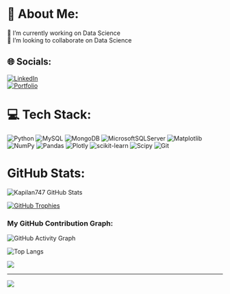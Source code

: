 # 💫 About Me:
🔭 I’m currently working on Data Science  
👯 I’m looking to collaborate on Data Science  

## 🌐 Socials:
[![LinkedIn](https://img.shields.io/badge/LinkedIn-%230077B5.svg?logo=linkedin&logoColor=white)](https://www.linkedin.com/in/kapilan-s-0aaa85252?utm_source=share&utm_campaign=share_via&utm_content=profile&utm_medium=android_app)  
[![Portfolio](https://img.shields.io/badge/Portfolio-%23171717.svg?logo=firefox&logoColor=white)](https://Kapilan747.github.io)

# 💻 Tech Stack:
![Python](https://img.shields.io/badge/python-3670A0?style=for-the-badge&logo=python&logoColor=ffdd54) 
![MySQL](https://img.shields.io/badge/mysql-4479A1.svg?style=for-the-badge&logo=mysql&logoColor=white) 
![MongoDB](https://img.shields.io/badge/MongoDB-%234ea94b.svg?style=for-the-badge&logo=mongodb&logoColor=white) 
![MicrosoftSQLServer](https://img.shields.io/badge/Microsoft%20SQL%20Server-CC2927?style=for-the-badge&logo=microsoft%20sql%20server&logoColor=white) 
![Matplotlib](https://img.shields.io/badge/Matplotlib-%23ffffff.svg?style=for-the-badge&logo=Matplotlib&logoColor=black) 
![NumPy](https://img.shields.io/badge/numpy-%23013243.svg?style=for-the-badge&logo=numpy&logoColor=white) 
![Pandas](https://img.shields.io/badge/pandas-%23150458.svg?style=for-the-badge&logo=pandas&logoColor=white) 
![Plotly](https://img.shields.io/badge/Plotly-%233F4F75.svg?style=for-the-badge&logo=plotly&logoColor=white) 
![scikit-learn](https://img.shields.io/badge/scikit--learn-%23F7931E.svg?style=for-the-badge&logo=scikit-learn&logoColor=white) 
![Scipy](https://img.shields.io/badge/SciPy-%230C55A5.svg?style=for-the-badge&logo=scipy&logoColor=%white) 
![Git](https://img.shields.io/badge/git-%23F05033.svg?style=for-the-badge&logo=git&logoColor=white)

# GitHub Stats:

![Kapilan747 GitHub Stats](https://github-readme-stats.vercel.app/api?username=Kapilan747&show_icons=true&theme=dark&hide_border=false&count_private=true)

[![GitHub Trophies](https://github-profile-trophy.vercel.app/?username=Kapilan747&theme=algolia&margin-w=10&row=1)](https://github.com/ryo-ma/github-profile-trophy)

###  My GitHub Contribution Graph:

![GitHub Activity Graph](https://github-readme-activity-graph.vercel.app/graph?username=Kapilan747&area=true&hide_border=false&line=00bfff&point=ffffff&color=9e4c98&bg_color=0d1117&custom_title=GitHub%20Contribution%20Graph)

![Top Langs](https://github-readme-stats.vercel.app/api/top-langs/?username=Kapilan747&theme=dark&hide_border=false&include_all_commits=true&count_private=false&layout=compact)

![](https://komarev.com/ghpvc/?username=Kapilan747&color=blue)

---

[![](https://visitcount.itsvg.in/api?id=Kapilan747&icon=0&color=0)](https://visitcount.itsvg.in)

<!-- Proudly created with GPRM ( https://gprm.itsvg.in ) -->
